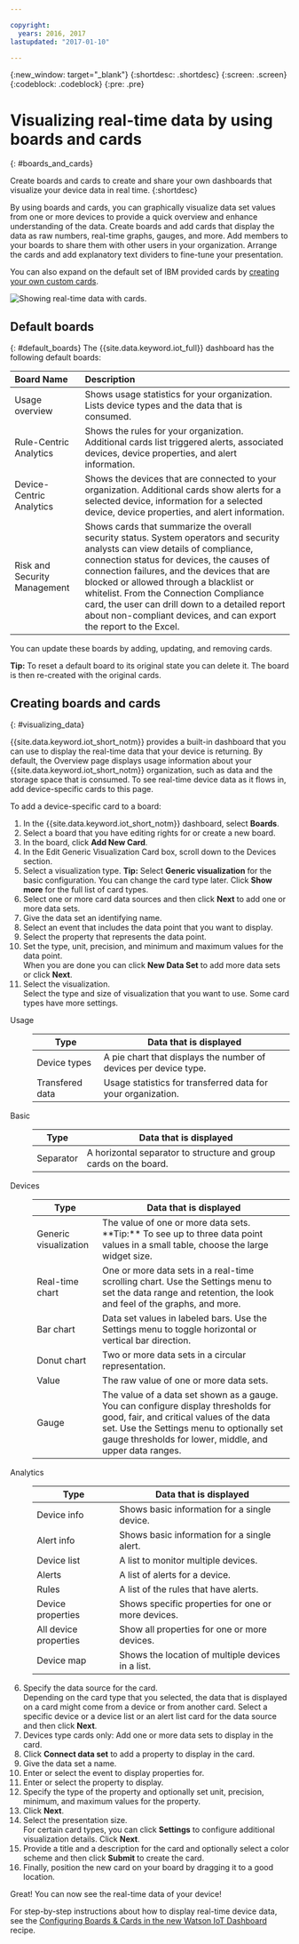 ```yaml
---

copyright:
  years: 2016, 2017
lastupdated: "2017-01-10"

---
```


{:new_window: target="\_blank"}
{:shortdesc: .shortdesc}
{:screen: .screen}
{:codeblock: .codeblock}
{:pre: .pre}

# Visualizing real-time data by using boards and cards
{: #boards_and_cards}

Create boards and cards to create and share your own dashboards that visualize your device data in real time.
{:shortdesc}

By using boards and cards, you can graphically visualize data set values from one or more devices to provide a quick overview and enhance understanding of the data. Create boards and add cards that display the data as raw numbers, real-time graphs, gauges, and more. Add members to your boards to share them with other users in your organization. Arrange the cards and add explanatory text dividers to fine-tune your presentation.  

You can also expand on the default set of IBM provided cards by [creating your own custom cards](custom_cards/custom-cards.html).

![Showing real-time data with cards.](images/boards_and_cards.svg "Showing real-time data with cards.")

## Default boards
{: #default_boards}
The {{site.data.keyword.iot_full}} dashboard has the following default boards:

|Board Name | Description |  
|:---|:---|  
|Usage overview  | Shows usage statistics for your organization. Lists device types and the data that is consumed.
|Rule-Centric Analytics | Shows the rules for your organization. Additional cards list triggered alerts, associated devices, device properties, and alert information. |  
|Device-Centric Analytics | Shows the devices that are connected to your organization. Additional cards show alerts for a selected device,  information for a selected device, device properties, and alert information. |
|Risk and Security Management | Shows cards that summarize the overall security status. System operators and security analysts can view details of compliance, connection status for devices, the causes of connection failures, and the devices that are blocked or allowed through a blacklist or whitelist.  From the Connection Compliance card, the user can drill down to a detailed report about non-compliant devices, and can export the report to the Excel. |

You can update these boards by adding, updating, and removing cards.

**Tip:** To reset a default board to its original state you can delete it. The board is then re-created with the original cards.

## Creating boards and cards
{: #visualizing_data}

{{site.data.keyword.iot_short_notm}} provides a built-in dashboard that you can use to display the real-time data that your device is returning. By default, the Overview page displays usage information about your {{site.data.keyword.iot_short_notm}} organization, such as data and the storage space that is consumed. To see real-time device data as it flows in, add device-specific cards to this page.

To add a device-specific card to a board:
1. In the {{site.data.keyword.iot_short_notm}} dashboard, select **Boards**.
2. Select a board that you have editing rights for or create a new board.
3. In the board, click **Add New Card**.
2. In the Edit Generic Visualization Card box, scroll down to the Devices section.
3. Select a visualization type.
**Tip:** Select **Generic visualization** for the basic configuration. You can change the card type later.
Click **Show more** for the full list of card types.
4.	Select one or more card data sources and then click **Next** to add one or more data sets.
 1.	Give the data set an identifying name.
 2. Select an event that includes the data point that you want to display.
 3.	Select the property that represents the data point.
 4.	Set the type, unit, precision, and minimum and maximum values for the data point.  
 When you are done you can click **New Data Set** to add more data sets or click **Next**.
5.	Select the visualization.  
Select the type and size of visualization that you want to use.  Some card types have more settings.
<dl>
<dt>Usage</dt>
<dd>
<table>
<thead>
<tr>
<th>Type</th>
<th>Data that is displayed</th>
</tr>
</thead>
<tbody>
<tr>
<td>Device types</td>
<td>A pie chart that displays the number of devices per device type.</td>
</tr><tr>
<td>Transfered data</td>
<td>Usage statistics for transferred data for your organization.</td>
</tr>
</tbody>
</table>
</dd>
<dt>Basic</dt>
<dd>
<table>
<thead>
<tr>
<th>Type</th>
<th>Data that is displayed</th>
</tr>
</thead>
<tbody>
<tr>
<td>Separator</td>
<td>A horizontal separator to structure and group cards on the board.</td>
</tr>
</tbody>
</table>
</dd>
<dt>Devices</dt>
<dd><table>
<thead>
<tr>
<th>Type</th>
<th>Data that is displayed</th>
</tr>
</thead>
<tbody>
<tr>
<td>Generic visualization</td>
<td>The value of one or more data sets. </br>**Tip:** To see up to three data point values in a small table, choose the large widget size.  </td>
</tr>
<tr>
<td>Real-time chart</td>
<td>One or more data sets in a real-time scrolling chart. Use the Settings menu to set the data range and retention, the look and feel of the graphs, and more. </td>
</tr>
<tr>
<td>Bar chart</td>
<td>Data set values in labeled bars. Use the Settings menu to toggle horizontal or vertical bar direction.</td>
</tr>
<tr>
<td>Donut chart</td>
<td>Two or more data sets in a circular representation.</td>
</tr>
<tr>
<td>Value</td>
<td>The raw value of one or more data sets.</td>
</tr>
<tr>
<td>Gauge</td>
<td>The value of a data set shown as a gauge. You can configure display thresholds for good, fair, and critical values of the data set. Use the Settings menu to optionally set gauge thresholds for lower, middle, and upper data ranges.  </td>
</tr>
</tbody>
</table>
</dd>
<dt>Analytics</dt>
<dd>
<table>
<thead>
<tr>
<th>Type</th>
<th>Data that is displayed</th>
</tr>
</thead>
<tbody>
<tr>
<td>Device info</td>
<td>Shows basic information for a single device.</td>
</tr>
<tr>
<td>Alert info</td>
<td>Shows basic information for a single alert.</td>
</tr>
<tr>
<td>Device list</td>
<td>A list to monitor multiple devices.</td>
</tr>
<tr>
<td>Alerts</td>
<td>A list of alerts for a device.</td>
</tr>
<tr>
<td>Rules</td>
<td>A list of the rules that have alerts.</td>
</tr>
<tr>
<td>Device properties</td>
<td>Shows specific properties for one or more devices.</td>
</tr>
<tr>
<td>All device properties</td>
<td>Show all properties for one or more devices.</td>
</tr>
<tr>
<td>Device map</td>
<td>Shows the location of multiple devices in a list.</td>
</tr>
</tbody>
</table>
</dd>
</dl>

6. Specify the data source for the card.  
Depending on the card type that you selected, the data that is displayed on a card might come from a device or from another card. Select a specific device or a device list or an alert list card for the data source and then click **Next**.
7. Devices type cards only: Add one or more data sets to display in the card.   
 1. Click **Connect data set** to add a property to display in the card.
 2. Give the data set a name.
 3. Enter or select the event to display properties for.
 4. Enter or select the property to display.
 5. Specify the type of the property and optionally set unit, precision, minimum, and maximum values for the property.  
 6. Click **Next**.
7. Select the presentation size.   
For certain card types, you can click **Settings** to configure additional visualization details. Click **Next**.
7. Provide a title and a description for the card and optionally select a color scheme and then click **Submit** to create the card.
7.	Finally, position the new card on your board by dragging it to a good location.  

Great! You can now see the real-time data of your device!

For step-by-step instructions about how to display real-time device data, see the [Configuring Boards & Cards in the new Watson IoT Dashboard](https://developer.ibm.com/recipes/tutorials/configuring-the-cards-in-the-new-watson-iot-dashboard/) recipe.
